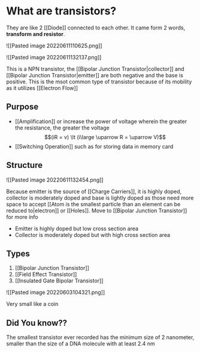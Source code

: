 # What are transistors?
They are like 2 [[Diode]] connected to each other. It came form 2 words, **transform and resistor**.



![[Pasted image 20220611110625.png]]

![[Pasted image 20220611132137.png]]

This is a NPN transistor, the [[Bipolar Junction Transistor|collector]] and [[Bipolar Junction Transistor|emitter]] are both negative and the base is positive. This is the msot common type of transistor because of its mobility as it utilizes [[Electron Flow]] 
## Purpose
- [[Amplification]] or increase the power of voltage wherein the greater the resistance, the greater the voltage $$(iR = v) \lt (i\large \uparrow R =  \uparrow V)$$
- [[Switching Operation]] such as for storing data in memory card


## Structure
![[Pasted image 20220611132454.png]]

Because emitter is the source of [[Charge Carriers]], it is highly doped, collector is moderately doped and base is lightly doped as those need more space to accept [[Atom is the smallest particle than an element can be reduced to|electron]] or [[Holes]]. Move to [[Bipolar Junction Transistor]] for more info

- Emitter is highly doped but low cross section area
- Collector is moderately doped but with high cross section area

## Types
1. [[Bipolar Junction Transistor]]
2. [[Field Effect Transistor]]
3. [[Insulated Gate Bipolar Transistor]]




![[Pasted image 20220603104321.png]]

Very small like a coin

## Did You know??
The smallest transistor ever recorded has the minimum size of 2 nanometer, smaller than the size of a DNA molecule with at least 2.4 nm